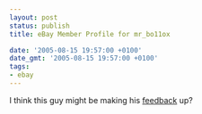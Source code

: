 ```yaml
---
layout: post
status: publish
title: eBay Member Profile for mr_bo11ox

date: '2005-08-15 19:57:00 +0100'
date_gmt: '2005-08-15 19:57:00 +0100'
tags:
- ebay
---
```

I think this guy might be making his <a href="http://feedback.ebay.co.uk/ws/eBayISAPI.dll?ViewFeedbackMemberLeft&memberid=mr_bo11ox&items=25&page=1&frompage=-1&iid=-1&de=off" target="_blank">feedback</a> up?
